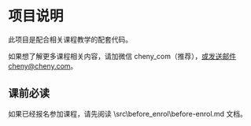 # 项目说明

此项目是配合相关课程教学的配套代码。

如果想了解更多课程相关内容，请加微信 cheny_com（推荐），或发送邮件cheny@cheny.com。

## 课前必读

如果已经报名参加课程，请先阅读 \src\before_enrol\before-enrol.md 文档。
